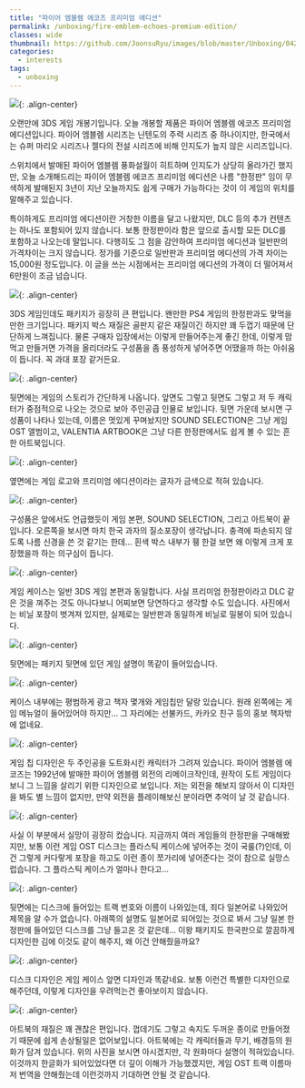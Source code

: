 ```yaml
---
title: "파이어 엠블렘 에코즈 프리미엄 에디션"
permalink: /unboxing/fire-emblem-echoes-premium-edition/
classes: wide
thumbnail: https://github.com/JoonsuRyu/images/blob/master/Unboxing/042/00.jpg?raw=true
categories:
  - interests
tags:
  - unboxing
---
```


![](https://github.com/JoonsuRyu/images/blob/master/Unboxing/042/00.jpg?raw=true){: .align-center}

오랜만에 3DS 게임 개봉기입니다. 오늘 개봉할 제품은 파이어 엠블렘 에코즈 프리미엄 에디션입니다. 파이어 엠블렘 시리즈는 닌텐도의 주력 시리즈 중 하나이지만, 한국에서는 슈퍼 마리오 시리즈나 젤다의 전설 시리즈에 비해 인지도가 높지 않은 시리즈입니다.

스위치에서 발매된 파이어 엠블렘 풍화설월이 히트하며 인지도가 상당히 올라가긴 했지만, 오늘 소개해드리는 파이어 엠블렘 에코즈 프리미엄 에디션은 나름 "한정판" 임이 무색하게 발매된지 3년이 지난 오늘까지도 쉽게 구매가 가능하다는 것이 이 게임의 위치를 말해주고 있습니다.

특이하게도 프리미엄 에디션이란 거창한 이름을 달고 나왔지만, DLC 등의 추가 컨텐츠는 하나도 포함되어 있지 않습니다. 보통 한정판이라 함은 앞으로 출시할 모든 DLC를 포함하고 나오는데 말입니다. 다행히도 그 점을 감안하여 프리미엄 에디션과 일반판의 가격차이는 크지 않습니다. 정가를 기준으로 일반판과 프리미엄 에디션의 가격 차이는 15,000원 정도입니다. 이 글을 쓰는 시점에서는 프리미엄 에디션의 가격이 더 떨어져서 6만원이 조금 넘습니다.

![](https://github.com/JoonsuRyu/images/blob/master/Unboxing/042/01.jpg?raw=true){: .align-center}

3DS 게임인데도 패키지가 굉장히 큰 편입니다. 왠만한 PS4 게임의 한정판과도 맞먹을만한 크기입니다. 패키지 박스 재질은 골판지 같은 재질이긴 하지만 꽤 두껍기 때문에 단단하게 느껴집니다. 물론 구매자 입장에서는 이렇게 만들어주는게 좋긴 한데, 이렇게 맘먹고 만들거면 가격을 올리더라도 구성품을 좀 풍성하게 넣어주면 어땠을까 하는 아쉬움이 듭니다. 꼭 과대 포장 같거든요.

![](https://github.com/JoonsuRyu/images/blob/master/Unboxing/042/02.jpg?raw=true){: .align-center}

뒷면에는 게임의 스토리가 간단하게 나옵니다. 앞면도 그렇고 뒷면도 그렇고 저 두 캐릭터가 중점적으로 나오는 것으로 보아 주인공급 인물로 보입니다. 뒷면 가운데 보시면 구성품이 나타나 있는데, 이름은 멋있게 꾸며놨지만 SOUND SELECTION은 그냥 게임 OST 앨범이고, VALENTIA ARTBOOK은 그냥 다른 한정판에서도 쉽게 볼 수 있는 흔한 아트북입니다.

![](https://github.com/JoonsuRyu/images/blob/master/Unboxing/042/03.jpg?raw=true){: .align-center}

옆면에는 게임 로고와 프리미엄 에디션이라는 글자가 금색으로 적혀 있습니다.

![](https://github.com/JoonsuRyu/images/blob/master/Unboxing/042/04.jpg?raw=true){: .align-center}

구성품은 앞에서도 언급했듯이 게임 본편, SOUND SELECTION, 그리고 아트북이 끝입니다. 오른쪽을 보시면 마치 한국 과자의 질소포장이 생각납니다. 충격에 파손되지 않도록 나름 신경을 쓴 것 같기는 한데... 흰색 박스 내부가 휑 한걸 보면 왜 이렇게 크게 포장했을까 하는 의구심이 듭니다.

![](https://github.com/JoonsuRyu/images/blob/master/Unboxing/042/05.jpg?raw=true){: .align-center}

게임 케이스는 일반 3DS 게임 본편과 동일합니다. 사실 프리미엄 한정판이라고 DLC 같은 것을 껴주는 것도 아니다보니 어찌보면 당연하다고 생각할 수도 있습니다. 사진에서는 비닐 포장이 벗겨져 있지만, 실제로는 일반판과 동일하게 비닐로 밀봉이 되어 있습니다.

![](https://github.com/JoonsuRyu/images/blob/master/Unboxing/042/06.jpg?raw=true){: .align-center}

뒷면에는 패키지 뒷면에 있던 게임 설명이 똑같이 들어있습니다.

![](https://github.com/JoonsuRyu/images/blob/master/Unboxing/042/07.jpg?raw=true){: .align-center}

케이스 내부에는 평범하게 광고 책자 몇개와 게임칩만 달랑 있습니다. 원래 왼쪽에는 게임 메뉴얼이 들어있어야 하지만... 그 자리에는 선불카드, 카카오 친구 등의 홍보 책자밖에 없네요.

![](https://github.com/JoonsuRyu/images/blob/master/Unboxing/042/08.jpg?raw=true){: .align-center}

게임 칩 디자인은 두 주인공을 도트화시킨 캐릭터가 그려져 있습니다. 파이어 엠블렘 에코즈는 1992년에 발매한 파이어 엠블렘 외전의 리메이크작인데, 원작이 도트 게임이다보니 그 느낌을 살리기 위한 디자인으로 보입니다. 저는 외전을 해보지 않아서 이 디자인을 봐도 별 느낌이 없지만, 만약 외전을 플레이해보신 분이라면 추억이 날 것 같습니다.

![](https://github.com/JoonsuRyu/images/blob/master/Unboxing/042/09.jpg?raw=true){: .align-center}

사실 이 부분에서 실망이 굉장히 컸습니다. 지금까지 여러 게임들의 한정판을 구매해봤지만, 보통 이런 게임 OST 디스크는 플라스틱 케이스에 넣어주는 것이 국룰(?)인데, 이건 그렇게 커다랗게 포장을 하고도 이런 종이 쪼가리에 넣어준다는 것이 참으로 실망스럽습니다. 그 플라스틱 케이스가 얼마나 한다고...

![](https://github.com/JoonsuRyu/images/blob/master/Unboxing/042/10.jpg?raw=true){: .align-center}

뒷면에는 디스크에 들어있는 트랙 번호와 이름이 나와있는데, 죄다 일본어로 나와있어 제목을 알 수가 없습니다. 아래쪽의 설명도 일본어로 되어있는 것으로 봐서 그냥 일본 한정판에 들어있던 디스크를 그냥 들고온 것 같은데... 이왕 패키지도 한국판으로 깔끔하게 디자인한 김에 이것도 같이 해주지, 왜 이건 안해줬을까요?

![](https://github.com/JoonsuRyu/images/blob/master/Unboxing/042/11.jpg?raw=true){: .align-center}

디스크 디자인은 게임 케이스 앞면 디자인과 똑같네요. 보통 이런건 특별한 디자인으로 해주던데, 이렇게 디자인을 우려먹는건 좋아보이지 않습니다.

![](https://github.com/JoonsuRyu/images/blob/master/Unboxing/042/12.jpg?raw=true){: .align-center}

아트북의 재질은 꽤 괜찮은 편입니다. 껍데기도 그렇고 속지도 두꺼운 종이로 만들어졌기 때문에 쉽게 손상될일은 없어보입니다. 아트북에는 각 캐릭터들과 무기, 배경등의 원화가 담겨 있습니다. 위의 사진을 보시면 아시겠지만, 각 원화마다 설명이 적혀있습니다. 이것까지 한글화가 되어있었다면 더 깊이 이해가 가능했겠지만, 게임 OST 트랙 이름마저 번역을 안해줬는데 이런것까지 기대하면 안될 것 같습니다.